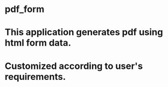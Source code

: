 # pdf_form
# This application generates pdf using html form data.
# Customized according to user's requirements.
